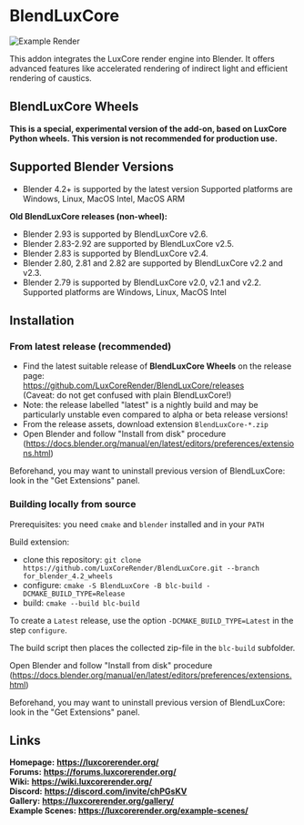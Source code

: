 # BlendLuxCore

![Example Render](https://luxcorerender.org/wp-content/uploads/2025/02/dark_mode_wide.jpg)

This addon integrates the LuxCore render engine into Blender. It offers advanced features like accelerated rendering of indirect light and efficient rendering of caustics.

## BlendLuxCore Wheels

**This is a special, experimental version of the add-on, based on LuxCore Python wheels.**
**This version is not recommended for production use.**

## Supported Blender Versions

* Blender 4.2+ is supported by the latest version
Supported platforms are Windows, Linux, MacOS Intel, MacOS ARM

**Old BlendLuxCore releases (non-wheel):**
* Blender 2.93 is supported by BlendLuxCore v2.6.
* Blender 2.83-2.92 are supported by BlendLuxCore v2.5.
* Blender 2.83 is supported by BlendLuxCore v2.4.
* Blender 2.80, 2.81 and 2.82 are supported by BlendLuxCore v2.2 and v2.3.  
* Blender 2.79 is supported by BlendLuxCore v2.0, v2.1 and v2.2.
Supported platforms are Windows, Linux, MacOS Intel

## Installation

### From latest release (recommended)

- Find the latest suitable release of **BlendLuxCore Wheels** on the release page:  
https://github.com/LuxCoreRender/BlendLuxCore/releases  
(Caveat: do not get confused with plain BlendLuxCore!)
- Note: the release labelled "latest" is a nightly build and may be particularly unstable even compared to alpha or beta release versions!
- From the release assets, download extension `BlendLuxCore-*.zip`
- Open Blender and follow "Install from disk" procedure (https://docs.blender.org/manual/en/latest/editors/preferences/extensions.html)

Beforehand, you may want to uninstall previous version of BlendLuxCore: look in the "Get Extensions" panel.

### Building locally from source

Prerequisites: you need `cmake` and `blender` installed and in your `PATH`

Build extension:
- clone this repository: `git clone https://github.com/LuxCoreRender/BlendLuxCore.git --branch for_blender_4.2_wheels`
- configure: `cmake -S BlendLuxCore -B blc-build -DCMAKE_BUILD_TYPE=Release`
- build: `cmake --build blc-build`

To create a `Latest` release, use the option `-DCMAKE_BUILD_TYPE=Latest` in the step `configure`.

The build script then places the collected zip-file in the `blc-build` subfolder.

Open Blender and follow "Install from disk" procedure (https://docs.blender.org/manual/en/latest/editors/preferences/extensions.html)

Beforehand, you may want to uninstall previous version of BlendLuxCore: look in the "Get Extensions" panel.

## Links

**Homepage:**        **https://luxcorerender.org/**  
**Forums:**          **https://forums.luxcorerender.org/**  
**Wiki:**            **https://wiki.luxcorerender.org/**  
**Discord:**         **https://discord.com/invite/chPGsKV**  
**Gallery:**         **https://luxcorerender.org/gallery/**  
**Example Scenes:**  **https://luxcorerender.org/example-scenes/**
